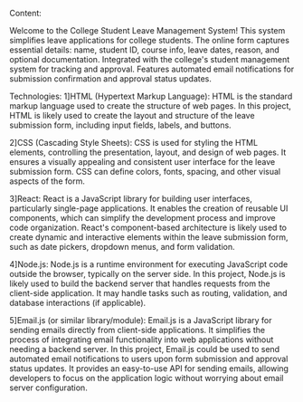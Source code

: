 
Content:

Welcome to the College Student Leave Management System! This system simplifies leave applications for college students.
The online form captures essential details: name, student ID, course info, leave dates, reason, and optional documentation.
Integrated with the college's student management system for tracking and approval.
Features automated email notifications for submission confirmation and approval status updates.

Technologies:
1]HTML (Hypertext Markup Language):
HTML is the standard markup language used to create the structure of web pages.
In this project, HTML is likely used to create the layout and structure of the leave submission form, including input fields, labels, and buttons.

2]CSS (Cascading Style Sheets):
CSS is used for styling the HTML elements, controlling the presentation, layout, and design of web pages.
It ensures a visually appealing and consistent user interface for the leave submission form.
CSS can define colors, fonts, spacing, and other visual aspects of the form.

3]React:
React is a JavaScript library for building user interfaces, particularly single-page applications.
It enables the creation of reusable UI components, which can simplify the development process and improve code organization.
React's component-based architecture is likely used to create dynamic and interactive elements within the leave submission form, such as date pickers, dropdown menus, and form validation.

4]Node.js:
Node.js is a runtime environment for executing JavaScript code outside the browser, typically on the server side.
In this project, Node.js is likely used to build the backend server that handles requests from the client-side application.
It may handle tasks such as routing, validation, and database interactions (if applicable).

5]Email.js (or similar library/module):
Email.js is a JavaScript library for sending emails directly from client-side applications.
It simplifies the process of integrating email functionality into web applications without needing a backend server.
In this project, Email.js could be used to send automated email notifications to users upon form submission and approval status updates.
It provides an easy-to-use API for sending emails, allowing developers to focus on the application logic without worrying about email server configuration.
